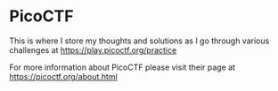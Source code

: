 # PicoCTF
This is where I store my thoughts and solutions as I go through various challenges at https://play.picoctf.org/practice

For more information about PicoCTF please visit their page at https://picoctf.org/about.html
